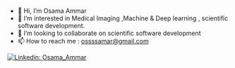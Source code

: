 - 👋 Hi, I’m Osama Ammar
- 👀 I’m interested in Medical Imaging ,Machine & Deep learning , scientific software development.
- 💞️ I’m looking to collaborate on scientific software development
- 📫 How to reach me : ossssamar@gmail.com


[![Linkedin: Osama_Ammar](https://img.shields.io/badge/-OsamaAmmar-blue?style=for-the-badge&logo=Linkedin&logoColor=white&link=https://www.linkedin.com/in/osama-ammar-msc-140284111/)](https://www.linkedin.com/in/osama-ammar-msc-140284111/)



